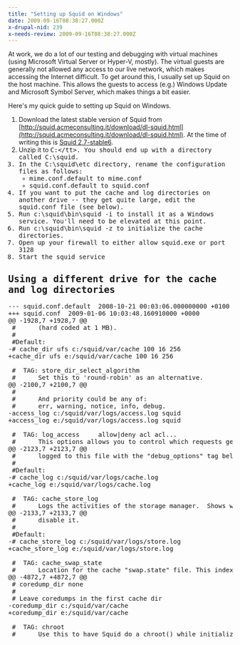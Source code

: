 ```yaml
---
title: "Setting up Squid on Windows"
date: 2009-09-16T08:38:27.000Z
x-drupal-nid: 239
x-needs-review: 2009-09-16T08:38:27.000Z
---
```

At work, we do a lot of our testing and debugging with virtual machines (using Microsoft Virtual Server or Hyper-V, mostly). The virtual guests are generally not allowed any access to our live network, which makes accessing the Internet difficult. To get around this, I usually set up Squid on the host machine. This allows the guests to access (e.g.) Windows Update and Microsoft Symbol Server, which makes things a bit easier.

Here's my quick guide to setting up Squid on Windows.

1.  Download the latest stable version of Squid from [http://squid.acmeconsulting.it/download/dl-squid.html](http://squid.acmeconsulting.it/download/dl-squid.html). At the time of writing this is [Squid 2.7-stable6](http://squid.acmeconsulting.it/download/squid-2.7.STABLE6-bin.zip).
2.  Unzip it to <tt>C:\</tt>. You should end up with a directory called <tt>C:\squid</tt>.
3.  In the <tt>C:\squid\etc</tt> directory, rename the configuration files as follows:
    *   mime.conf.default to mime.conf
    *   squid.conf.default to squid.conf
4.  If you want to put the cache and log directories on another drive -- they get quite large, edit the squid.conf file (see below).
5.  Run c:\squid\bin\squid -i to install it as a Windows service. You'll need to be elevated at this point.
6.  Run c:\squid\bin\squid -z to initialize the cache directories.
7.  Open up your firewall to either allow squid.exe or port 3128
8.  Start the squid service

## Using a different drive for the cache and log directories

<pre>--- squid.conf.default  2008-10-21 00:03:06.000000000 +0100
+++ squid.conf  2009-01-06 10:03:48.160910000 +0000
@@ -1928,7 +1928,7 @@
 #      (hard coded at 1 MB).
 #
 #Default:
-# cache_dir ufs c:/squid/var/cache 100 16 256
+cache_dir ufs e:/squid/var/cache 100 16 256

 #  TAG: store_dir_select_algorithm
 #      Set this to 'round-robin' as an alternative.
@@ -2100,7 +2100,7 @@
 #
 #      And priority could be any of:
 #      err, warning, notice, info, debug.
-access_log c:/squid/var/logs/access.log squid
+access_log e:/squid/var/logs/access.log squid

 #  TAG: log_access     allow|deny acl acl...
 #      This options allows you to control which requests gets logged
@@ -2123,7 +2123,7 @@
 #      logged to this file with the "debug_options" tag below.
 #
 #Default:
-# cache_log c:/squid/var/logs/cache.log
+cache_log e:/squid/var/logs/cache.log

 #  TAG: cache_store_log
 #      Logs the activities of the storage manager.  Shows which
@@ -2133,7 +2133,7 @@
 #      disable it.
 #
 #Default:
-# cache_store_log c:/squid/var/logs/store.log
+cache_store_log e:/squid/var/logs/store.log

 #  TAG: cache_swap_state
 #      Location for the cache "swap.state" file. This index file holds
@@ -4872,7 +4872,7 @@
 # coredump_dir none
 #
 # Leave coredumps in the first cache dir
-coredump_dir c:/squid/var/cache
+coredump_dir e:/squid/var/cache

 #  TAG: chroot
 #      Use this to have Squid do a chroot() while initializing.  This
</pre>